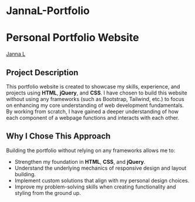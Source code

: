 # JannaL-Portfolio

# Personal Portfolio Website

[Janna L](https://jannalmb00.github.io/JannaL-Portfolio/)

## Project Description
This portfolio website is created to showcase my skills, experience, and projects using **HTML**, **jQuery**, and **CSS**. I have chosen to build this website without using any frameworks (such as Bootstrap, Tailwind, etc.) to focus on enhancing my core understanding of web development fundamentals. By working from scratch, I have gained a deeper understanding of how each component of a webpage functions and interacts with each other.

## Why I Chose This Approach
Building the portfolio without relying on any frameworks allows me to:
- Strengthen my foundation in **HTML**, **CSS**, and **jQuery**.
- Understand the underlying mechanics of responsive design and layout building.
- Implement custom solutions that align with my personal design choices.
- Improve my problem-solving skills when creating functionality and styling from the ground up.
  

